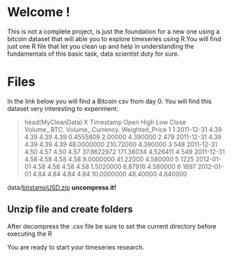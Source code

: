 # Welcome !

This is not a complete project, is just the foundation for a new one using a bitcoin dataset that will able you to explore timeseries using R.You will find just one R file that let you clean up and help in understanding the fundamentals of this basic task, data scientist duty for sure.


# Files

In the link below you will find a Bitcoin csv from day 0. You will find this dataset very interesting to experiment.

> head(MyCleanData)
     X  Timestamp Open High  Low Close Volume_.BTC. Volume_.Currency. Weighted_Price
1    1 2011-12-31 4.39 4.39 4.39  4.39    0.4555809           2.00000       4.390000
2  479 2011-12-31 4.39 4.39 4.39  4.39   48.0000000         210.72000       4.390000
3  548 2011-12-31 4.50 4.57 4.50  4.57   37.8622972         171.38034       4.526411
4  549 2011-12-31 4.58 4.58 4.58  4.58    9.0000000          41.22000       4.580000
5 1225 2012-01-01 4.58 4.58 4.58  4.58    1.5020000           6.87916       4.580000
6 1897 2012-01-01 4.84 4.84 4.84  4.84   10.0000000          48.40000       4.840000

data/[bitstampUSD.zip](https://github.com/josvaler/btndataframe/blob/master/data/bitstampUSD.zip "bitstampUSD.zip") **uncompress it!**

## Unzip file and create folders

After decompress the .csv file be sure to set the current directory before executing the R

You are ready to start your timeseries research.  


